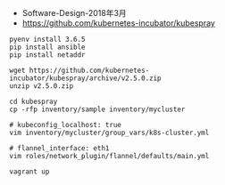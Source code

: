 - Software-Design-2018年3月
- https://github.com/kubernetes-incubator/kubespray

```
pyenv install 3.6.5
pip install ansible
pip install netaddr
```

```
wget https://github.com/kubernetes-incubator/kubespray/archive/v2.5.0.zip
unzip v2.5.0.zip

cd kubespray
cp -rfp inventory/sample inventory/mycluster

# kubeconfig_localhost: true
vim inventory/mycluster/group_vars/k8s-cluster.yml

# flannel_interface: eth1
vim roles/network_plugin/flannel/defaults/main.yml

vagrant up
```
